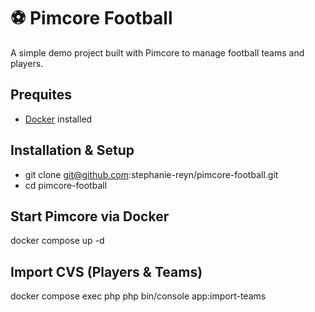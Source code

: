 # ⚽️ Pimcore Football
A simple demo project built with Pimcore to manage football teams and players.

## Prequites
- [Docker](https://www.docker.com/) installed

## Installation & Setup
- git clone git@github.com:stephanie-reyn/pimcore-football.git
- cd pimcore-football

## Start Pimcore via Docker
docker compose up -d

## Import CVS (Players & Teams)
docker compose exec php php bin/console app:import-teams
